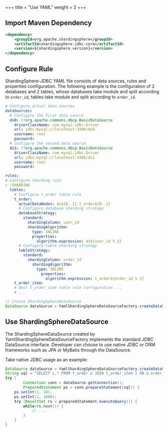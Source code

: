 +++
title = "Use YAML"
weight = 2
+++

## Import Maven Dependency

```xml
<dependency>
    <groupId>org.apache.shardingsphere</groupId>
    <artifactId>shardingsphere-jdbc-core</artifactId>
    <version>${shardingsphere.version}</version>
</dependency>
```

## Configure Rule

ShardingSphere-JDBC YAML file consists of data sources, rules and properties configuration.
The following example is the configuration of 2 databases and 2 tables, 
whose databases take module and split according to `order_id`, tables take module and split according to `order_id`.

```yaml
# Configure actual data sources
dataSources:
  # Configure the first data source
  ds0: !!org.apache.commons.dbcp.BasicDataSource
    driverClassName: com.mysql.jdbc.Driver
    url: jdbc:mysql://localhost:3306/ds0
    username: root
    password:
  # Configure the second data source
  ds1: !!org.apache.commons.dbcp.BasicDataSource
    driverClassName: com.mysql.jdbc.Driver
    url: jdbc:mysql://localhost:3306/ds1
    username: root
    password: 

rules:
# Configure sharding rule
- !SHARDING
  tables:
    # Configure t_order table rule
    t_order: 
      actualDataNodes: ds${0..1}.t_order${0..1}
      # Configure database sharding strategy
      databaseStrategy:
        standard:
          shardingColumn: user_id
          shardingAlgorithm:
            type: INLINE
            properties:
              algorithm.expression: ds${user_id % 2}
      # Configure table sharding strategy
      tableStrategy:
        standard:
          shardingColumn: order_id
            shardingAlgorithm:
              type: INLINE
                properties:
                  algorithm.expression: t_order${order_id % 2}
    t_order_item: 
    # Omit t_order_item table rule configuration ...
    # ...
```

```java
// Create ShardingSphereDataSource
DataSource dataSource = YamlShardingSphereDataSourceFactory.createDataSource(yamlFile);
```

## Use ShardingSphereDataSource

The ShardingSphereDataSource created by YamlShardingSphereDataSourceFactory implements the standard JDBC DataSource interface.
Developer can choose to use native JDBC or ORM frameworks such as JPA or MyBatis through the DataSource.

Take native JDBC usage as an example:

```java
DataSource dataSource = YamlShardingSphereDataSourceFactory.createDataSource(yamlFile);
String sql = "SELECT i.* FROM t_order o JOIN t_order_item i ON o.order_id=i.order_id WHERE o.user_id=? AND o.order_id=?";
try (
        Connection conn = dataSource.getConnection();
        PreparedStatement ps = conn.prepareStatement(sql)) {
    ps.setInt(1, 10);
    ps.setInt(2, 1000);
    try (ResultSet rs = preparedStatement.executeQuery()) {
        while(rs.next()) {
            // ...
        }
    }
}
```
